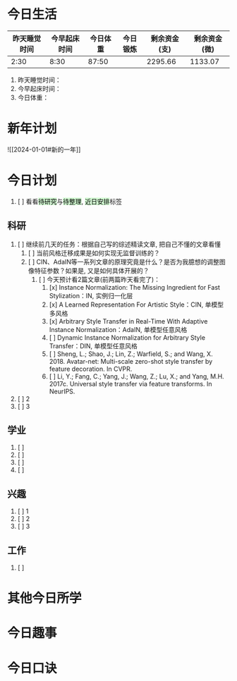 
# 今日生活

| 昨天睡觉时间 | 今早起床时间 | 今日体重  | 今日锻炼 | 剩余资金(支) | 剩余资金(微) |
| ------ | ------ | ----- | ---- | ------- | ------- |
| 2:30   | 8:30   | 87:50 |      | 2295.66 | 1133.07 |

1. 昨天睡觉时间：
2. 今早起床时间：
3. 今日体重：

# 新年计划

![[2024-01-01#新的一年]]

# 今日计划

1. [ ] 看看<mark style="background: #BBFABBA6;">待研究</mark>与<mark style="background: #BBFABBA6;">待整理</mark>,  <mark style="background: #BBFABBA6;">近日安排</mark>标签

## 科研

1. [ ] 继续前几天的任务：根据自己写的综述精读文章, 把自己不懂的文章看懂
	1. [ ] 当前风格迁移成果是如何实现无监督训练的？
	2. [ ] CIN、AdaIN等一系列文章的原理究竟是什么？是否为我臆想的调整图像特征参数？如果是, 又是如何具体开展的？
		1. [ ] 今天预计看2篇文章(前两篇昨天看完了)：
			1. [x] Instance Normalization: The Missing Ingredient for Fast Stylization：IN, 实例归一化层
			2. [x] A Learned Representation For Artistic Style：CIN, 单模型多风格
			3. [x] Arbitrary Style Transfer in Real-Time With Adaptive Instance Normalization：AdaIN, 单模型任意风格
			4. [ ] Dynamic Instance Normalization for Arbitrary Style Transfer：DIN, 单模型任意风格
			5. [ ] Sheng, L.; Shao, J.; Lin, Z.; Warfield, S.; and Wang, X. 2018. Avatar-net: Multi-scale zero-shot style transfer by feature decoration. In CVPR.
			6. [ ] Li, Y.; Fang, C.; Yang, J.; Wang, Z.; Lu, X.; and Yang, M.H. 2017c. Universal style transfer via feature transforms. In NeurIPS.
2. [ ] 2
3. [ ] 3 

## 学业

1. [ ] 
2. [ ] 
3. [ ] 
4. [ ] 

## 兴趣

1. [ ] 1
2. [ ] 2
3. [ ] 3 


## 工作

1. [ ] 

# 其他今日所学



# 今日趣事



# 今日口诀


